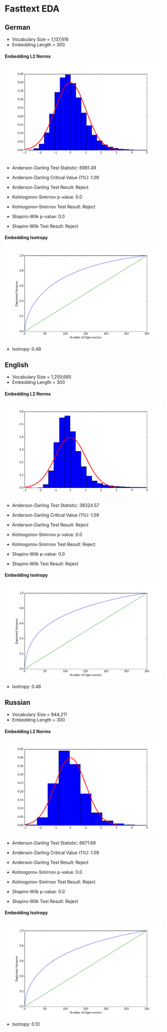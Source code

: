 # Fasttext EDA  
## German  
- Vocabulary Size = 1,137,616  
- Embedding Length = 300  
#### Embedding L2 Norms  
![](../images/de_fasttext_norm.png)  
- Anderson-Darling Test Statistic: 6981.49  
- Anderson-Darling Critical Value (1%): 1.09  
- Anderson-Darling Test Result: Reject  

- Kolmogorov-Smirnov p-value: 0.0  
- Kolmogorov-Smirnov Test Result: Reject  

- Shapiro-Wilk p-value: 0.0  
- Shapiro-Wilk Test Result: Reject  

#### Embedding Isotropy  
![](../images/de_fasttext_isotropy.png)  
- Isotropy: 0.48  

## English  
- Vocabulary Size = 1,259,685  
- Embedding Length = 300  
#### Embedding L2 Norms  
![](../images/en_fasttext_norm.png)  
- Anderson-Darling Test Statistic: 38324.57  
- Anderson-Darling Critical Value (1%): 1.09  
- Anderson-Darling Test Result: Reject  

- Kolmogorov-Smirnov p-value: 0.0  
- Kolmogorov-Smirnov Test Result: Reject  

- Shapiro-Wilk p-value: 0.0  
- Shapiro-Wilk Test Result: Reject  

#### Embedding Isotropy  
![](../images/en_fasttext_isotropy.png)  
- Isotropy: 0.48  

## Russian  
- Vocabulary Size = 944,211  
- Embedding Length = 300  
#### Embedding L2 Norms  
![](../images/ru_fasttext_norm.png)  
- Anderson-Darling Test Statistic: 6871.69  
- Anderson-Darling Critical Value (1%): 1.09  
- Anderson-Darling Test Result: Reject  

- Kolmogorov-Smirnov p-value: 0.0  
- Kolmogorov-Smirnov Test Result: Reject  

- Shapiro-Wilk p-value: 0.0  
- Shapiro-Wilk Test Result: Reject  

#### Embedding Isotropy  
![](../images/ru_fasttext_isotropy.png)  
- Isotropy: 0.51  

